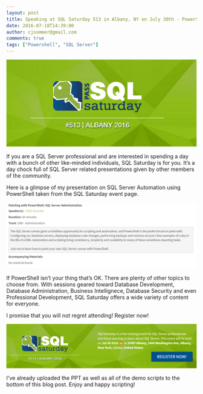 ```yaml
---
layout: post
title: Speaking at SQL Saturday 513 in Albany, NY on July 30th - PowerShell and SQL Server
date: 2016-07-18T14:39:00
author: cjsommer@gmail.com
comments: true
tags: ["Powershell", "SQL Server"]
---
```

<a href="http://www.sqlsaturday.com/513/EventHome.aspx" target="_blank"><img alt='' class='alignright size-full wp-image-1322 ' src='/img/2016/07/img_578d1f3dafb22.png' /></a>

If you are a SQL Server professional and are interested in spending a day with a bunch of other like-minded individuals, SQL Saturday is for you. It’s a day chock full of SQL Server related presentations given by other members of the community.

Here is a glimpse of my presentation on SQL Server Automation using PowerShell taken from the SQL Saturday event page.

<a href="http://www.sqlsaturday.com/513/Sessions/Details.aspx?sid=49644" target="_blank"><img alt='' class='alignnone size-full wp-image-1323 ' src='/img/2016/07/img_578d1f81e76ef.png' /></a>

If PowerShell isn’t your thing that’s OK. There are plenty of other topics to choose from. With sessions geared toward Database Development, Database Administration, Business Intellignece, Database Security and even Professional Development, SQL Saturday offers a wide variety of content for everyone.

I promise that you will not regret attending! Register now!

<a href="https://www.sqlsaturday.com/513/registernow.aspx" target="_blank"><img alt='' class='alignnone size-full wp-image-1326 ' src='/img/2016/07/img_578d203d958a4.png' /></a>

I've already uploaded the PPT as well as all of the demo scripts to the bottom of this blog post. Enjoy and happy scripting!

